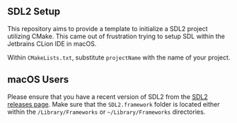 ## SDL2 Setup

This repository aims to provide a template to initialize a SDL2 project utilizing CMake. This came out of frustration trying to setup SDL within the Jetbrains CLion IDE in macOS.

Within `CMakeLists.txt`, substitute `projectName` with the name of your project.

## macOS Users

Please ensure that you have a recent version of SDL2 from the [SDL2 releases page](https://github.com/libsdl-org/SDL/releases). Make sure that the `SDL2.framework` folder is located either within the `/Library/Frameworks` or `~/Library/Frameworks` directories.